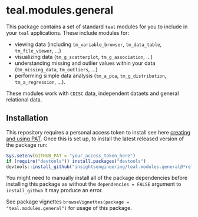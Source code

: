 # teal.modules.general

This package contains a set of standard `teal` modules for you to include in your `teal` applications.
These include modules for:

- viewing data (including `tm_variable_browser`, `tm_data_table`, `tm_file_viewer`, ...)
- visualizing data (`tm_g_scatterplot`, `tm_g_association`, ...)
- understanding missing and outlier values within your data (`tm_missing_data`, `tm_outliers`, ...)
- performing simple data analysis (`tm_a_pca`, `tm_g_distribution`, `tm_a_regression`, ...).

These modules work with `CDISC` data, independent dataets and general relational data.  

## Installation

This repository requires a personal access token to install see here [creating and using PAT](https://docs.github.com/en/github/authenticating-to-github/keeping-your-account-and-data-secure/creating-a-personal-access-token). Once this is set up, to install the latest released version of the package run:

```r
Sys.setenv(GITHUB_PAT = "your_access_token_here")
if (require("devtools")) install.packages("devtools")
devtools::install_github("insightsengineering/teal.modules.general@*release", dependencies = FALSE)
```

You might need to manually install all of the package dependencies before installing this package as without
the `dependencies = FALSE` argument to `install_github` it may produce an error.

See package vignettes `browseVignettes(package = "teal.modules.general")` for usage of this package.
